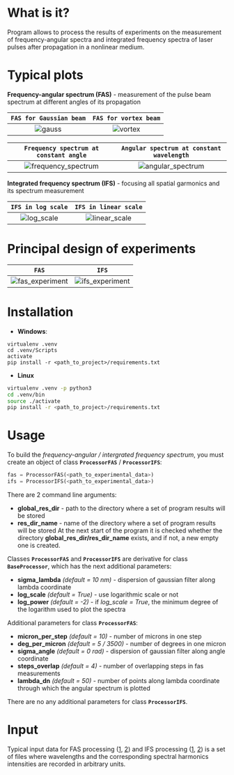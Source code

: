 # What is it?

Program allows to process the results of experiments on the measurement of frequency-angular spectra and integrated frequency spectra
of laser pulses after propagation in a nonlinear medium.

# Typical plots

**Frequency-angular spectrum (FAS)** - measurement of the pulse beam spectrum at different angles of its propagation

| `FAS for Gaussian beam` | `FAS for vortex beam` |
| :----------------------: | :---------------------: |
| ![gauss](https://github.com/VasilyevEvgeny/experimental_spectrum/blob/master/resources/spectra/fas_gauss.png) | ![vortex](https://github.com/VasilyevEvgeny/experimental_spectrum/blob/master/resources/spectra/fas_vortex.png) |

| `Frequency spectrum at constant angle` | `Angular spectrum at constant wavelength` |
| :----------------------: | :---------------------: |
| ![frequency_spectrum](https://github.com/VasilyevEvgeny/experimental_spectrum/blob/master/resources/spectra/frequency_spectrum.png) | ![angular_spectrum](https://github.com/VasilyevEvgeny/experimental_spectrum/blob/master/resources/spectra/angular_spectrum.png) |

**Integrated frequency spectrum (IFS)** - focusing all spatial garmonics and its spectrum measurement 

| `IFS in log scale` | `IFS in linear scale` |
| :----------------------: | :---------------------: |
| ![log_scale](https://github.com/VasilyevEvgeny/experimental_spectrum/blob/master/resources/spectra/ifs_log.png) | ![linear_scale](https://github.com/VasilyevEvgeny/experimental_spectrum/blob/master/resources/spectra/ifs_linear.png) |

# Principal design of experiments

| `FAS`  | `IFS`  |
| :------------------------------: | :------------------------------: |
| ![fas_experiment](https://github.com/VasilyevEvgeny/experimental_spectrum/blob/master/resources/experiment/fas_experiment.png) | ![ifs_experiment](https://github.com/VasilyevEvgeny/experimental_spectrum/blob/master/resources/experiment/ifs_experiment.png) |

# Installation

* **Windows**:
```pwsh
virtualenv .venv
cd .venv/Scripts
activate
pip install -r <path_to_project>/requirements.txt
```

* **Linux**
```bash
virtualenv .venv -p python3
cd .venv/bin
source ./activate
pip install -r <path_to_project>/requirements.txt
```

# Usage

To build the *frequency-angular / intergrated frequency spectrum*, you must create an object of class 
**``ProcessorFAS``** / **``ProcessorIFS``**:
```python
fas = ProcessorFAS(<path_to_experimental_data>)
ifs = ProcessorIFS(<path_to_experimental_data>)
```
There are 2 command line arguments:
* **global_res_dir** - path to the directory where a set of program results will be stored
* **res_dir_name** - name of the directory where a set of program results will be stored
At the next start of the program it is checked whether the directory **global_res_dir/res_dir_name** exists, and if not, 
a new empty one is created.

Classes **``ProcessorFAS``** and **``ProcessorIFS``** are derivative for class **``BaseProcessor``**, which has the next 
additional parameters:
* **sigma_lambda** *(default = 10 nm)* - dispersion of gaussian filter along lambda coordinate
* **log_scale** *(default = True)* - use logarithmic scale or not
* **log_power** *(default = -2)* - if *log_scale = True*, the minimum degree of the logarithm used to plot the spectra

Additional parameters for class **``ProcessorFAS``**:
* **micron_per_step** *(default = 10)* - number of microns in one step 
* **deg_per_micron** *(default = 5 / 3500)* - number of degrees in one micron 
* **sigma_angle** *(default = 0 rad)* - dispersion of gaussian filter along angle coordinate
* **steps_overlap** *(default = 4)* - number of overlapping steps in fas measurements
* **lambda_dn** *(default = 50)* - number of points along lambda coordinate through which the angular spectrum is plotted

There are no any additional parameters for class **``ProcessorIFS``**.

# Input

Typical input data for FAS processing ([1](https://github.com/VasilyevEvgeny/experimental_spectrum/tree/master/scripts/example_data/gauss_fas), [2](https://github.com/VasilyevEvgeny/experimental_spectrum/tree/master/scripts/example_data/vortex_fas))
and IFS processing ([1](https://github.com/VasilyevEvgeny/experimental_spectrum/tree/master/scripts/example_data/gauss_ifs), [2](https://github.com/VasilyevEvgeny/experimental_spectrum/tree/master/scripts/example_data/vortex_ifs)) is a set of files 
where wavelengths and the corresponding spectral harmonics intensities are recorded in arbitrary units.
